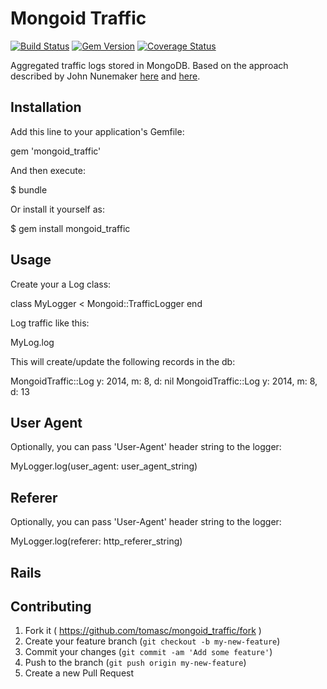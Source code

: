 # Mongoid Traffic

[![Build Status](https://travis-ci.org/tomasc/mongoid_traffic.svg)](https://travis-ci.org/tomasc/mongoid_traffic) [![Gem Version](https://badge.fury.io/rb/mongoid_traffic.svg)](http://badge.fury.io/rb/mongoid_traffic) [![Coverage Status](https://img.shields.io/coveralls/tomasc/mongoid_traffic.svg)](https://coveralls.io/r/tomasc/mongoid_traffic)

Aggregated traffic logs stored in MongoDB. Based on the approach described by John Nunemaker [here](http://www.railstips.org/blog/archives/2011/06/28/counters-everywhere/) and [here](http://www.railstips.org/blog/archives/2011/07/31/counters-everywhere-part-2/).

## Installation

Add this line to your application's Gemfile:

  gem 'mongoid_traffic'

And then execute:

  $ bundle

Or install it yourself as:

  $ gem install mongoid_traffic

## Usage

Create your a Log class:

  class MyLogger < Mongoid::TrafficLogger
  end

Log traffic like this:

  MyLog.log

This will create/update the following records in the db:

  MongoidTraffic::Log y: 2014, m: 8, d: nil
  MongoidTraffic::Log y: 2014, m: 8, d: 13

## User Agent

Optionally, you can pass 'User-Agent' header string to the logger:

  MyLogger.log(user_agent: user_agent_string)

## Referer

Optionally, you can pass 'User-Agent' header string to the logger:

  MyLogger.log(referer: http_referer_string)

## Rails

## Contributing

1. Fork it ( https://github.com/tomasc/mongoid_traffic/fork )
2. Create your feature branch (`git checkout -b my-new-feature`)
3. Commit your changes (`git commit -am 'Add some feature'`)
4. Push to the branch (`git push origin my-new-feature`)
5. Create a new Pull Request
